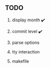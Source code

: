 ## TODO

1.  display month :heavy_check_mark:

2.  commit level :heavy_check_mark:

3.  parse options

4.  tty interaction

4.  makefile
